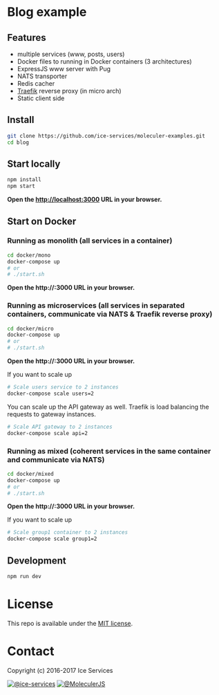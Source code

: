 # Blog example

## Features
- multiple services (www, posts, users)
- Docker files to running in Docker containers (3 architectures)
- ExpressJS www server with Pug
- NATS transporter
- Redis cacher
- [Traefik](https://traefik.io/) reverse proxy (in micro arch)
- Static client side

## Install
```bash
git clone https://github.com/ice-services/moleculer-examples.git
cd blog
```

## Start locally

```bash
npm install
npm start
```

**Open the [http://localhost:3000](http://localhost:3000) URL in your browser.**


## Start on Docker

### Running as monolith (all services in a container)
```bash
cd docker/mono
docker-compose up
# or 
# ./start.sh
```
**Open the http://<docker-machine>:3000 URL in your browser.**

### Running as microservices (all services in separated containers, communicate via NATS & Traefik reverse proxy)
```bash
cd docker/micro
docker-compose up
# or 
# ./start.sh
```
**Open the http://<docker-machine>:3000 URL in your browser.**

If you want to scale up
```bash
# Scale users service to 2 instances
docker-compose scale users=2
```

You can scale up the API gateway as well. Traefik is load balancing the requests to gateway instances.
```bash
# Scale API gateway to 2 instances
docker-compose scale api=2
```

### Running as mixed (coherent services in the same container and communicate via NATS)
```bash
cd docker/mixed
docker-compose up
# or 
# ./start.sh
```
**Open the http://<docker-machine>:3000 URL in your browser.**


If you want to scale up
```bash
# Scale group1 container to 2 instances
docker-compose scale group1=2
```

## Development
```bash
npm run dev
```


# License
This repo is available under the [MIT license](https://tldrlegal.com/license/mit-license).

# Contact
Copyright (c) 2016-2017 Ice Services

[![@ice-services](https://img.shields.io/badge/github-ice--services-green.svg)](https://github.com/ice-services) [![@MoleculerJS](https://img.shields.io/badge/twitter-MoleculerJS-blue.svg)](https://twitter.com/MoleculerJS)